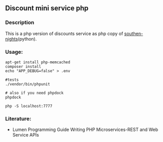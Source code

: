 ## Discount mini service php
### Description
This is a php version of discounts service as php copy of <a href="https://github.com/IternalWatchman/southen-nights">southen-nights</a>(python).
### Usage:
```
apt-get install php-memcached
composer install
echo "APP_DEBUG=false" > .env

#tests
./vendor/bin/phpunit

# also if you need phpdock
phpdock

php -S localhost:7777
```

### Literature:
* Lumen Programming Guide Writing PHP Microservices-REST and Web Service APIs
